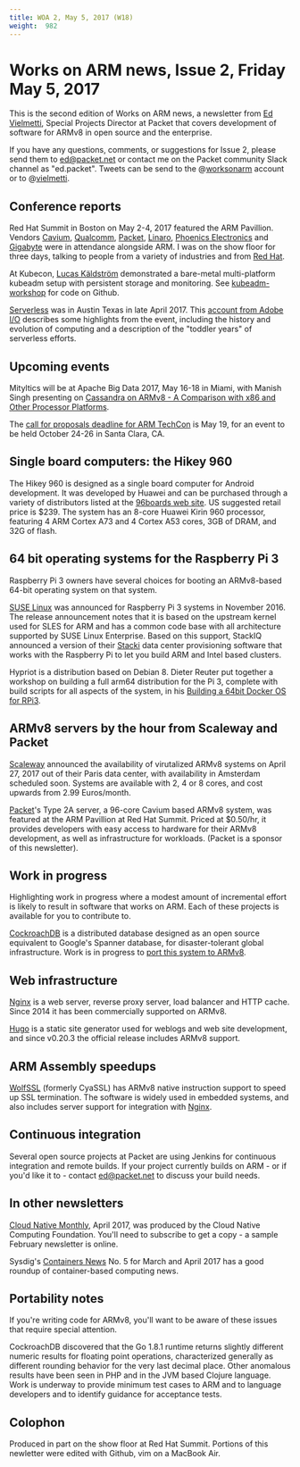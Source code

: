 ```yaml
---
title: WOA 2, May 5, 2017 (W18)
weight:  982
---
```


# Works on ARM news, Issue 2, Friday May 5, 2017

This is the second edition of Works on ARM news, a newsletter
from [Ed Vielmetti], Special Projects Director at Packet that covers development of
software for ARMv8 in open source and the enterprise.

[Ed Vielmetti]:https://www.packet.net/about/ed-vielmetti/

If you have any questions, comments, or suggestions for Issue 2, please 
send them to ed@packet.net or contact me on the Packet community Slack
channel as "ed.packet". Tweets can be send to the @[worksonarm] account
or to @[vielmetti].

[worksonarm]:https://twitter.com/worksonarm
[vielmetti]:https://twitter.com/vielmetti

## Conference reports

Red Hat Summit in Boston on May 2-4, 2017 featured the ARM Pavillion.
Vendors [Cavium], [Qualcomm], [Packet], [Linaro], [Phoenics Electronics] and [Gigabyte]
were in attendance alongside ARM. I was on the show floor for three days,
talking to people from a variety of industries and from [Red Hat].

[Cavium]:http://cavium.com/
[Qualcomm]:https://www.qualcomm.com/
[Packet]:http://www.packet.net
[Linaro]:https://www.linaro.org/
[Phoenics Electronics]:https://www.phoenicselectronics.com/
[Gigabyte]:http://www.gigabyte.us/
[Red Hat]:http://redhat.com

At Kubecon, [Lucas Käldström] demonstrated a bare-metal multi-platform
kubeadm setup with persistent storage and monitoring.
See [kubeadm-workshop] for code on Github.

[Lucas Käldström]:https://twitter.com/kubernetesonarm
[kubeadm-workshop]:https://github.com/luxas/kubeadm-workshop

[Serverless] was in Austin Texas in late April 2017.
This [account from Adobe I/O] describes some highlights
from the event, including the history and evolution of
computing and a description of the "toddler years" of
serverless efforts.

[Serverless]:https://austin.serverlessconf.io
[account from Adobe I/O]:https://medium.com/adobe-io/three-things-we-learned-at-serverless-conf-austin-9692fa229d13

## Upcoming events

Mityltics will be at Apache Big Data 2017, May 16-18 in Miami, 
with Manish Singh presenting on 
[Cassandra on ARMv8 - A Comparison with x86 and Other Processor Platforms](https://apachebigdata2017.sched.com/event/9zsr/cassandra-on-armv8-a-comparison-with-x86-and-other-processor-platforms-manish-singh-mitylytics).

[Apache Big Data 2017]:https://apachebigdata2017.sched.com

The [call for proposals deadline for ARM TechCon](http://www.armtechcon.com/arm-techcon-2017-call-for-proposals-now-open/) is May 19,
for an event to be held October 24-26 in Santa Clara, CA.

## Single board computers: the Hikey 960

The Hikey 960 is designed as a single board computer for Android development.
It was developed by Huawei and can be purchased through a variety of distributors
listed at the [96boards web site]. US suggested retail price is $239.
The system has an 8-core Huawei Kirin 960 processor, featuring
4 ARM Cortex A73 and 4 Cortex A53 cores, 3GB of DRAM, and 32G of flash.

[96boards web site]:http://www.96boards.org/product/hikey960/

## 64 bit operating systems for the Raspberry Pi 3

Raspberry Pi 3 owners have several choices for booting an ARMv8-based 64-bit
operating system on that system.

[SUSE Linux] was announced for Raspberry Pi 3 systems in November
2016. The release announcement notes that it is based on the upstream
kernel used for SLES for ARM and has a common code base with all
architecture supported by SUSE Linux Enterprise. Based on this
support, StackIQ announced a version of their [Stacki] data center
provisioning software that works with the Raspberry Pi to let you
build ARM and Intel based clusters.

[SUSE Linux]:https://www.suse.com/communities/blog/suse-linux-enterprise-server-raspberry-pi/
[Stacki]:https://www.suse.com/communities/blog/provision-sles-bare-metal-including-raspberry-pi-fast/

Hypriot is a distribution based on Debian 8. Dieter Reuter
put together a workshop on building a full arm64 distribution
for the Pi 3, complete with build scripts for all aspects of
the system, in his [Building a 64bit Docker OS for RPi3].

[Building a 64bit Docker OS for RPi3]:https://blog.hypriot.com/post/building-a-64bit-docker-os-for-rpi3/

## ARMv8 servers by the hour from Scaleway and Packet

[Scaleway] announced the availability of virutalized ARMv8 systems
on April 27, 2017 out of their Paris data center, with availability
in Amsterdam scheduled soon. Systems are available with 2, 4 or 8
cores, and cost upwards from 2.99 Euros/month.

[Scaleway]:https://blog.online.net/2017/04/27/scaleway-disruptive-armv8-cloud-servers/

[Packet]'s Type 2A server, a 96-core Cavium based ARMv8 system, was featured
at the ARM Pavillion at Red Hat Summit. Priced at $0.50/hr, it provides
developers with easy access to hardware for their ARMv8 development,
as well as infrastructure for workloads. (Packet is a sponsor of this newsletter).

[Packet]:http://packet.net

## Work in progress

Highlighting work in progress where a modest amount of 
incremental effort is likely to result in software that 
works on ARM. Each of these projects is available for
you to contribute to.

[CockroachDB] is a distributed database designed as an 
open source equivalent to Google's Spanner database,
for disaster-tolerant global infrastructure.  Work is in progress to
[port this system to ARMv8].

[CockroachDB]:https://www.cockroachlabs.com/
[port this system to ARMv8]:https://github.com/cockroachdb/cockroach/issues/14405

## Web infrastructure

[Nginx] is a web server, reverse proxy server, load balancer and
HTTP cache. Since 2014 it has been commercially supported on ARMv8.

[Nginx]:http://www.nginx.com

[Hugo] is a static site generator used for weblogs and web site development,
and since v0.20.3 the official release includes ARMv8 support.

[Hugo]:http://gohugo.io

## ARM Assembly speedups

[WolfSSL] (formerly CyaSSL) has ARMv8 native instruction support
to speed up SSL termination. The software is widely used in 
embedded systems, and also includes server support for integration
with [Nginx].

[WolfSSL]:https://www.wolfssl.com/wolfSSL/Home.html

## Continuous integration

Several open source projects at Packet are using Jenkins
for continuous integration and remote builds. If your project
currently builds on ARM - or if you'd like it to - contact
ed@packet.net to discuss your build needs.

## In other newsletters

[Cloud Native Monthly], April 2017, was produced by the Cloud
Native Computing Foundation. You'll need to subscribe to get a
copy - a sample February newsletter is online.

[Cloud Native Monthly]:https://www.cncf.io/newsroom/newsletter/

Sysdig's [Containers News] No. 5 for March and April 2017 has
a good roundup of container-based computing news.

[Containers News]:https://sysdig.com/newsletters/

## Portability notes

If you're writing code for ARMv8, you'll want to 
be aware of these issues that require special attention.

CockroachDB discovered that the Go 1.8.1 runtime returns
slightly different numeric results for floating point
operations, characterized generally as different rounding
behavior for the very last decimal place.
Other anomalous results have been seen in 
PHP and in the JVM based Clojure language. Work is underway
to provide minimum test cases to ARM and to language developers
and to identify guidance for acceptance tests.

## Colophon

Produced in part on the show floor at Red Hat Summit.
Portions of this newletter were edited with Github,
vim on a MacBook Air.
